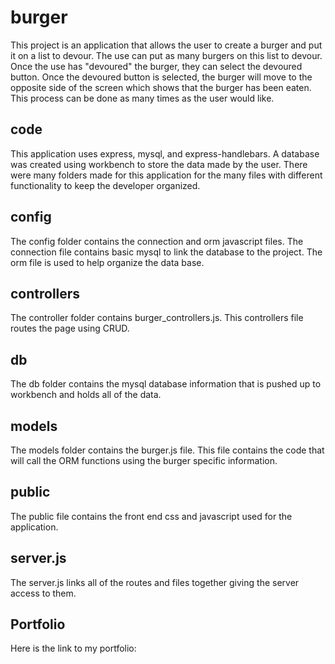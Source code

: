 # burger

This project is an application that allows the user to create a burger and put it on a list to devour.  The use can put as many burgers on this list to devour.  Once the use has "devoured" the burger, they can select the devoured button.  Once the devoured button is selected, the burger will move to the opposite side of the screen which shows that the burger has been eaten.  This process can be done as many times as the user would like.

## code

This application uses express, mysql, and express-handlebars.  A database was created using workbench to store the data made by the user.  There were many folders made for this application for the many files with different functionality to keep the developer organized.  

## config

The config folder contains the connection and orm javascript files.  The connection file contains basic mysql to link the database to the project.  The orm file is used to help organize the data base.

## controllers

The controller folder contains burger_controllers.js.  This controllers file routes the page using CRUD.

## db

The db folder contains the mysql database information that is pushed up to workbench and holds all of the data.

## models

The models folder contains the burger.js file.  This file contains the code that will call the ORM functions using the burger specific information.

## public

The public file contains the front end css and javascript used for the application.

## server.js

The server.js links all of the routes and files together giving the server access to them.

## Portfolio

Here is the link to my portfolio:

